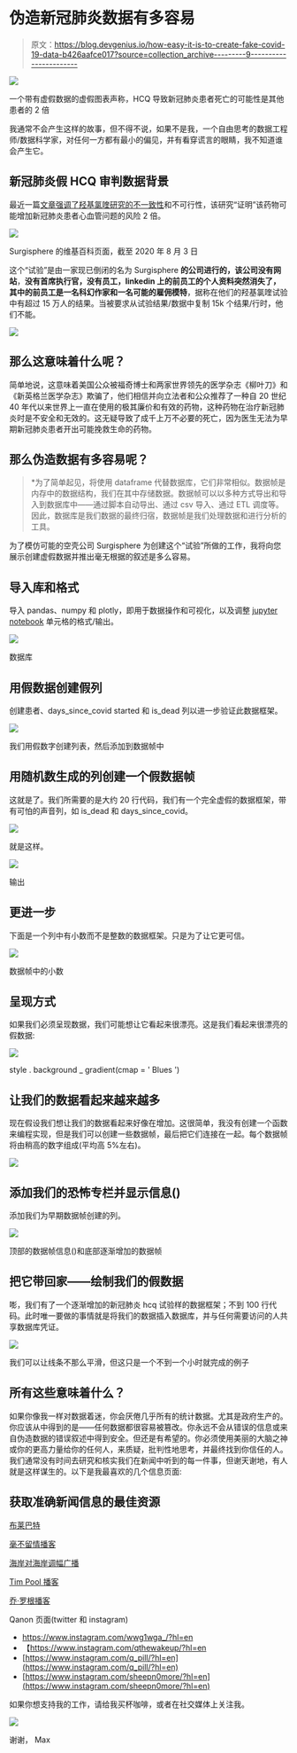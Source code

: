 # 伪造新冠肺炎数据有多容易

> 原文：<https://blog.devgenius.io/how-easy-it-is-to-create-fake-covid-19-data-b426aafce017?source=collection_archive---------9----------------------->

![](img/95a6315fb5310b59e6d76c9acd42c9ef.png)

一个带有虚假数据的虚假图表声称，HCQ 导致新冠肺炎患者死亡的可能性是其他患者的 2 倍

我通常不会产生这样的故事，但不得不说，如果不是我，一个自由思考的数据工程师/数据科学家，对任何一方都有最小的偏见，并有看穿谎言的眼睛，我不知道谁会产生它。

## 新冠肺炎假 HCQ 审判数据背景

最近一篇[文章强调了羟基氯喹研究的不一致性](https://www.theguardian.com/world/2020/jun/10/surgisphere-sapan-desai-lancet-study-hydroxychloroquine-mass-audit-scientific-papers)和不可行性，该研究“证明”该药物可能增加新冠肺炎患者心血管问题的风险 2 倍。

![](img/c7b3ef17ed2c81b9a75e566de4e0d0f9.png)

Surgisphere 的维基百科页面，截至 2020 年 8 月 3 日

这个“试验”是由一家现已倒闭的名为 Surgisphere **的公司进行的，该公司没有网站**，**没有首席执行官，没有员工，linkedin 上的前员工的个人资料突然消失了，其中的前员工是一名科幻作家和一名可能的雇佣模特**，据称在他们的羟基氯喹试验中有超过 15 万人的结果。当被要求从试验结果/数据中复制 15k 个结果/行时，他们不能。

![](img/09661616145d729135e99b7e278f989e.png)

## 那么这意味着什么呢？

简单地说，这意味着美国公众被福奇博士和两家世界领先的医学杂志《柳叶刀》和《新英格兰医学杂志》欺骗了，他们相信并向立法者和公众推荐了一种自 20 世纪 40 年代以来世界上一直在使用的极其廉价和有效的药物，这种药物在治疗新冠肺炎时是不安全和无效的。这无疑导致了成千上万不必要的死亡，因为医生无法为早期新冠肺炎患者开出可能挽救生命的药物。

## 那么伪造数据有多容易呢？

> *为了简单起见，将使用 dataframe 代替数据库，它们非常相似。数据帧是内存中的数据结构，我们在其中存储数据。数据帧可以以多种方式导出和导入到数据库中——通过脚本自动导出、通过 csv 导入、通过 ETL 调度等。因此，数据库是我们数据的最终归宿，数据帧是我们处理数据和进行分析的工具。

为了模仿可能的空壳公司 Surgisphere 为创建这个“试验”所做的工作，我将向您展示创建虚假数据并推出毫无根据的叙述是多么容易。

## **导入库和格式**

导入 pandas、numpy 和 plotly，即用于数据操作和可视化，以及调整 [jupyter notebook](https://jupyter.org/) 单元格的格式/输出。

![](img/93b3da058b139cbd5c2d251caa57e598.png)

数据库

## **用假数据创建假列**

创建患者、days_since_covid started 和 is_dead 列以进一步验证此数据框架。

![](img/468bb586eae1ab9b87bfb021fa05f19e.png)

我们用假数字创建列表，然后添加到数据帧中

## **用随机数生成的列创建一个假数据帧**

这就是了。我们所需要的是大约 20 行代码，我们有一个完全虚假的数据框架，带有可怕的声音列，如 is_dead 和 days_since_covid。

![](img/42adeff73c82de6f5c05cb6934a2d03e.png)

就是这样。

![](img/c356f5491b539c268791dd5da4ff1f9f.png)

输出

## 更进一步

下面是一个列中有小数而不是整数的数据框架。只是为了让它更可信。

![](img/6b3de6f7f7e5513c436f5db9a691a235.png)

数据帧中的小数

## 呈现方式

如果我们必须呈现数据，我们可能想让它看起来很漂亮。这是我们看起来很漂亮的假数据:

![](img/c69a8278179394592ea510572c6ec49e.png)

style . background _ gradient(cmap = ' Blues ')

## 让我们的数据看起来越来越多

现在假设我们想让我们的数据看起来好像在增加。这很简单，我没有创建一个函数来编程实现，但是我们可以创建一些数据帧，最后把它们连接在一起。每个数据帧将由稍高的数字组成(平均高 5%左右)。

![](img/59e071a0d025f69c95099e58f91d2103.png)

## 添加我们的恐怖专栏并显示信息()

添加我们为早期数据帧创建的列。

![](img/36ce1c9d7d6a54b434840a97e29a8df3.png)

顶部的数据帧信息()和底部逐渐增加的数据帧

## 把它带回家——绘制我们的假数据

嘭，我们有了一个逐渐增加的新冠肺炎 hcq 试验样的数据框架；不到 100 行代码。此时唯一要做的事情就是将我们的数据插入数据库，并与任何需要访问的人共享数据库凭证。

![](img/0fa05b998129b1827f078458b4925d8e.png)

我们可以让线条不那么平滑，但这只是一个不到一个小时就完成的例子

## 所有这些意味着什么？

如果你像我一样对数据着迷，你会厌倦几乎所有的统计数据。尤其是政府生产的。你应该从中得到的是——任何数据都很容易被篡改。你永远不会从错误的信息或来自伪造数据的错误叙述中得到安全。但还是有希望的。你必须使用美丽的大脑之神或你的更高力量给你的任何人，来质疑，批判性地思考，并最终找到你信任的人。我们通常没有时间去研究和核实我们在新闻中听到的每一件事，但谢天谢地，有人就是这样谋生的。以下是我最喜欢的几个信息页面:

## 获取准确新闻信息的最佳资源

[布莱巴特](https://www.breitbart.com/)

[毫不留情播客](https://www.instagram.com/tommygpatriot/?hl=en)

[海岸对海岸调幅广播](https://www.coasttocoastam.com/)

[Tim Pool 播客](https://podcasts.apple.com/us/podcast/tim-pool-daily-show/id1362265400)

[乔·罗根播客](http://podcasts.joerogan.net/)

Qanon 页面(twitter 和 instagram)

*   https://www.instagram.com/wwg1wga_/?hl=en
*   【https://www.instagram.com/qthewakeup/?hl=en 
*   [https://www.instagram.com/q_pill/?hl=en](https://www.instagram.com/q_pill/?hl=en)
*   [https://www.instagram.com/sheepn0more/?hl=en](https://www.instagram.com/sheepn0more/?hl=en)

如果你想支持我的工作，请给我买杯咖啡，或者在社交媒体上关注我。

[![](img/5768eced23f6e47f18c56ad2b7691ed5.png)](https://www.buymeacoffee.com/31yearoldmoron)

谢谢，
Max